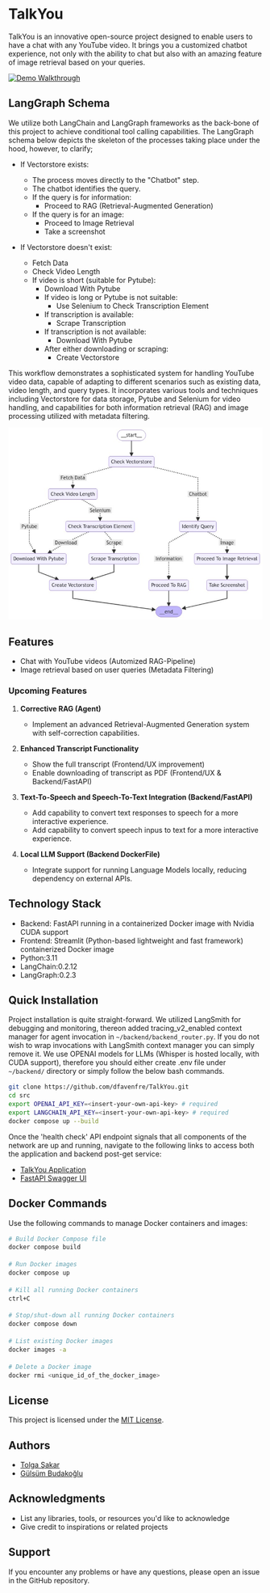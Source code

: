 # TalkYou

TalkYou is an innovative open-source project designed to enable users to have a chat with any YouTube video. It brings you a customized chatbot experience, not only with the ability to chat but also with an amazing feature of image retrieval based on your queries.

[![Demo Walkthrough](https://img.youtube.com/vi/9NyWLm-p4LI/0.jpg)](https://www.youtube.com/watch?v=9NyWLm-p4LI)


## LangGraph Schema
We utilize both LangChain and LangGraph frameworks as the back-bone of this project to achieve conditional tool calling capabilities. The LangGraph schema below depicts the skeleton of the processes taking place under the hood,
however, to clarify;

* If Vectorstore exists:
    * The process moves directly to the "Chatbot" step.
    * The chatbot identifies the query.
    * If the query is for information:
      * Proceed to RAG (Retrieval-Augmented Generation)
    * If the query is for an image:
      * Proceed to Image Retrieval
      * Take a screenshot

* If Vectorstore doesn't exist:
  * Fetch Data
  * Check Video Length
  * If video is short (suitable for Pytube):
    * Download With Pytube
    * If video is long or Pytube is not suitable:
      * Use Selenium to Check Transcription Element
    * If transcription is available:
      * Scrape Transcription 
    * If transcription is not available: 
        * Download With Pytube
    * After either downloading or scraping: 
        * Create Vectorstore

This workflow demonstrates a sophisticated system for handling YouTube video data, 
capable of adapting to different scenarios such as existing data, video length, and query types. 
It incorporates various tools and techniques including Vectorstore for data storage, 
Pytube and Selenium for video handling, and capabilities for both information retrieval (RAG) and image processing 
utilized with metadata filtering.

![TalkYou Schema](talkyou_schema.jpg)

## Features

- Chat with YouTube videos (Automized RAG-Pipeline)
- Image retrieval based on user queries (Metadata Filtering)


### Upcoming Features

1. **Corrective RAG (Agent)**
   - Implement an advanced Retrieval-Augmented Generation system with self-correction capabilities.

2. **Enhanced Transcript Functionality**
   - Show the full transcript (Frontend/UX improvement)
   - Enable downloading of transcript as PDF (Frontend/UX & Backend/FastAPI)

3. **Text-To-Speech and Speech-To-Text Integration (Backend/FastAPI)**
   - Add capability to convert text responses to speech for a more interactive experience.
   - Add capability to convert speech inpus to text for a more interactive experience.

4. **Local LLM Support (Backend DockerFile)**
   - Integrate support for running Language Models locally, reducing dependency on external APIs.

## Technology Stack
- Backend: FastAPI running in a containerized Docker image with Nvidia CUDA support
- Frontend: Streamlit (Python-based lightweight and fast framework) containerized Docker image
- Python:3.11
- LangChain:0.2.12
- LangGraph:0.2.3

## Quick Installation
Project installation is quite straight-forward. We utilized LangSmith for debugging and monitoring, thereon added tracing_v2_enabled context manager for agent invocation in `~/backend/backend_router.py`. If you do not wish to
wrap invocations with LangSmith context manager you can simply remove it. We use OPENAI models for LLMs (Whisper is hosted locally, with CUDA support), therefore you should either create .env file under `~/backend/` directory or
simply follow the below bash commands.

```bash
git clone https://github.com/dfavenfre/TalkYou.git
cd src
export OPENAI_API_KEY=<insert-your-own-api-key> # required
export LANGCHAIN_API_KEY=<insert-your-own-api-key> # required
docker compose up --build
```

Once the 'health check' API endpoint signals that all components of the network are up and running, navigate to the following links to access both the application and backend post-get service:

- [TalkYou Application](http://localhost:8501/)
- [FastAPI Swagger UI](http://localhost:8000/docs#/)

## Docker Commands

Use the following commands to manage Docker containers and images:

```bash
# Build Docker Compose file
docker compose build

# Run Docker images
docker compose up

# Kill all running Docker containers
ctrl+C

# Stop/shut-down all running Docker containers
docker compose down

# List existing Docker images
docker images -a

# Delete a Docker image
docker rmi <unique_id_of_the_docker_image>
```

## License

This project is licensed under the [MIT License](LICENSE).

## Authors

- [Tolga Şakar](https://www.linkedin.com/in/tolga-%C5%9Fakar-575b86136/)
- [Gülsüm Budakoğlu](https://www.linkedin.com/in/gulsumb/)

## Acknowledgments

- List any libraries, tools, or resources you'd like to acknowledge
- Give credit to inspirations or related projects

## Support

If you encounter any problems or have any questions, please open an issue in the GitHub repository.


